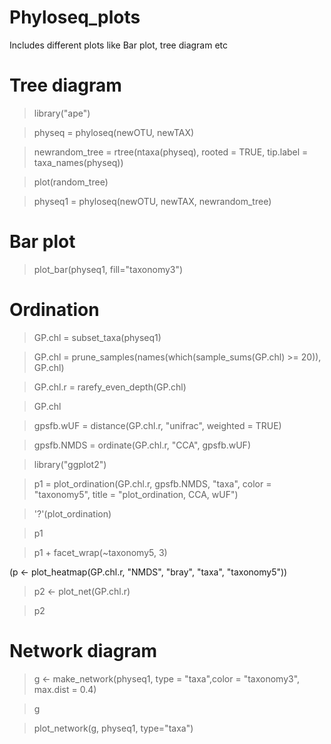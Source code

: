 # Phyloseq_plots
Includes different plots like Bar plot, tree diagram etc
# Tree diagram
> library("ape")

> physeq = phyloseq(newOTU, newTAX)

> newrandom_tree = rtree(ntaxa(physeq), rooted = TRUE, tip.label = taxa_names(physeq))

> plot(random_tree)

> physeq1 = phyloseq(newOTU, newTAX, newrandom_tree)

# Bar plot
> plot_bar(physeq1, fill="taxonomy3")

# Ordination
> GP.chl = subset_taxa(physeq1)

> GP.chl = prune_samples(names(which(sample_sums(GP.chl) >= 20)), GP.chl)

> GP.chl.r = rarefy_even_depth(GP.chl)

> GP.chl

> gpsfb.wUF = distance(GP.chl.r, "unifrac", weighted = TRUE)

> gpsfb.NMDS = ordinate(GP.chl.r, "CCA", gpsfb.wUF)

> library("ggplot2")

> p1 = plot_ordination(GP.chl.r, gpsfb.NMDS, "taxa", color = "taxonomy5", title = "plot_ordination, CCA, wUF")

> '?'(plot_ordination)

> p1

> p1 + facet_wrap(~taxonomy5, 3)

(p <- plot_heatmap(GP.chl.r, "NMDS", "bray", "taxa", "taxonomy5"))

> p2 <- plot_net(GP.chl.r)

> p2

# Network diagram
> g <- make_network(physeq1, type = "taxa",color = "taxonomy3", max.dist = 0.4)

> g

> plot_network(g, physeq1, type="taxa")

